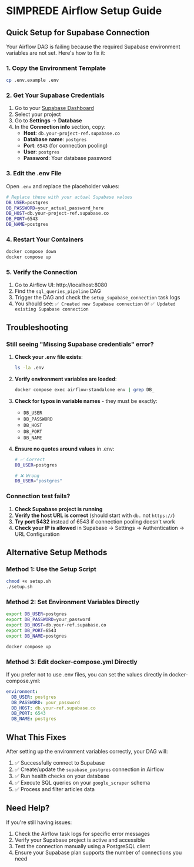 # SIMPREDE Airflow Setup Guide

## Quick Setup for Supabase Connection

Your Airflow DAG is failing because the required Supabase environment variables are not set. Here's how to fix it:

### 1. Copy the Environment Template
```bash
cp .env.example .env
```

### 2. Get Your Supabase Credentials

1. Go to your [Supabase Dashboard](https://supabase.com/dashboard)
2. Select your project
3. Go to **Settings** → **Database**
4. In the **Connection info** section, copy:
   - **Host**: `db.your-project-ref.supabase.co`
   - **Database name**: `postgres`
   - **Port**: `6543` (for connection pooling)
   - **User**: `postgres`
   - **Password**: Your database password

### 3. Edit the .env File

Open `.env` and replace the placeholder values:

```bash
# Replace these with your actual Supabase values
DB_USER=postgres
DB_PASSWORD=your_actual_password_here
DB_HOST=db.your-project-ref.supabase.co
DB_PORT=6543
DB_NAME=postgres
```

### 4. Restart Your Containers

```bash
docker compose down
docker compose up
```

### 5. Verify the Connection

1. Go to Airflow UI: http://localhost:8080
2. Find the `sql_queries_pipeline` DAG
3. Trigger the DAG and check the `setup_supabase_connection` task logs
4. You should see: `✅ Created new Supabase connection` or `✅ Updated existing Supabase connection`

## Troubleshooting

### Still seeing "Missing Supabase credentials" error?

1. **Check your .env file exists**:
   ```bash
   ls -la .env
   ```

2. **Verify environment variables are loaded**:
   ```bash
   docker compose exec airflow-standalone env | grep DB_
   ```

3. **Check for typos in variable names** - they must be exactly:
   - `DB_USER`
   - `DB_PASSWORD` 
   - `DB_HOST`
   - `DB_PORT`
   - `DB_NAME`

4. **Ensure no quotes around values** in .env:
   ```bash
   # ✅ Correct
   DB_USER=postgres
   
   # ❌ Wrong
   DB_USER="postgres"
   ```

### Connection test fails?

1. **Check Supabase project is running**
2. **Verify the host URL is correct** (should start with `db.` not `https://`)
3. **Try port 5432** instead of 6543 if connection pooling doesn't work
4. **Check your IP is allowed** in Supabase → Settings → Authentication → URL Configuration

## Alternative Setup Methods

### Method 1: Use the Setup Script
```bash
chmod +x setup.sh
./setup.sh
```

### Method 2: Set Environment Variables Directly
```bash
export DB_USER=postgres
export DB_PASSWORD=your_password
export DB_HOST=db.your-ref.supabase.co
export DB_PORT=6543
export DB_NAME=postgres

docker compose up
```

### Method 3: Edit docker-compose.yml Directly
If you prefer not to use .env files, you can set the values directly in docker-compose.yml:

```yaml
environment:
  DB_USER: postgres
  DB_PASSWORD: your_password
  DB_HOST: db.your-ref.supabase.co
  DB_PORT: 6543
  DB_NAME: postgres
```

## What This Fixes

After setting up the environment variables correctly, your DAG will:

1. ✅ Successfully connect to Supabase
2. ✅ Create/update the `supabase_postgres` connection in Airflow
3. ✅ Run health checks on your database
4. ✅ Execute SQL queries on your `google_scraper` schema
5. ✅ Process and filter articles data

## Need Help?

If you're still having issues:

1. Check the Airflow task logs for specific error messages
2. Verify your Supabase project is active and accessible
3. Test the connection manually using a PostgreSQL client
4. Ensure your Supabase plan supports the number of connections you need